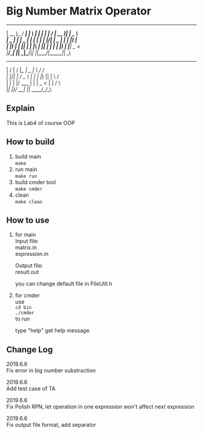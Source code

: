 # Big Number Matrix Operator  
 ____ ___ ____   _   _ _   _ __  __ ____  _____ ____    
| __ )_ _/ ___| | \ | | | | |  \/  | __ )| ____|  _ \   
|  _ \| | |  _  |  \| | | | | |\/| |  _ \|  _| | |_) |  
| |_) | | |_| | | |\  | |_| | |  | | |_) | |___|  _ <   
|____/___\____| |_| \_|\___/|_|  |_|____/|_____|_| \_\  
                                                      
 __  __    _  _____ ____  _____  __  
|  \/  |  / \|_   _|  _ \|_ _\ \/ /  
| |\/| | / _ \ | | | |_) || | \  /   
| |  | |/ ___ \| | |  _ < | | /  \   
|_|  |_/_/   \_\_| |_| \_\___/_/\_\  

## Explain  
   This is Lab4 of course OOP  

## How to build  
1. build main  
   `make`  
2. run main  
   `make run`  
3. build cmder tool  
   `make cmder`  
4. clean  
   `make clean`  

## How to use  
1. for main  
   Input file:  
   matrix.in  
   expression.in  

   Output file:  
   result.out  

   you can change default file in FileUtil.h  

2. for cmder  
   use  
   `cd bin`  
   `./cmder`  
   to run  

   type "help" get help message  

## Change Log
2019.6.6  
Fix error in big number substraction  
  
2019.6.6  
Add test case of TA  
  
2019.6.6  
Fix Polish RPN, let operation in one expression won't affect next expression  
  
2019.6.6  
Fix output file format, add separator  
